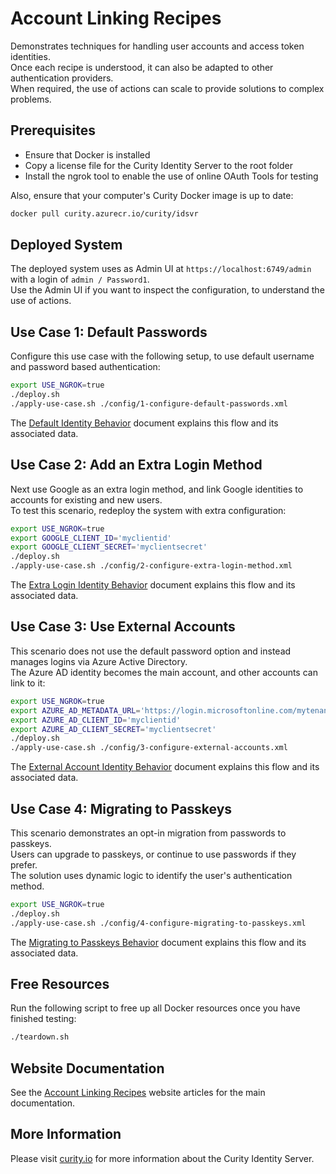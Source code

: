 # Account Linking Recipes

Demonstrates techniques for handling user accounts and access token identities.\
Once each recipe is understood, it can also be adapted to other authentication providers.\
When required, the use of actions can scale to provide solutions to complex problems.

## Prerequisites

- Ensure that Docker is installed
- Copy a license file for the Curity Identity Server to the root folder
- Install the ngrok tool to enable the use of online OAuth Tools for testing

Also, ensure that your computer's Curity Docker image is up to date:

```bash
docker pull curity.azurecr.io/curity/idsvr
```

## Deployed System

The deployed system uses as Admin UI at `https://localhost:6749/admin` with a login of `admin / Password1`.\
Use the Admin UI if you want to inspect the configuration, to understand the use of actions.

## Use Case 1: Default Passwords

Configure this use case with the following setup, to use default username and password based authentication:

```bash
export USE_NGROK=true
./deploy.sh
./apply-use-case.sh ./config/1-configure-default-passwords.xml
```

The [Default Identity Behavior](doc/1-default-behavior.md) document explains this flow and its associated data.

## Use Case 2: Add an Extra Login Method

Next use Google as an extra login method, and link Google identities to accounts for existing and new users.\
To test this scenario, redeploy the system with extra configuration:

```bash
export USE_NGROK=true
export GOOGLE_CLIENT_ID='myclientid'
export GOOGLE_CLIENT_SECRET='myclientsecret'
./deploy.sh
./apply-use-case.sh ./config/2-configure-extra-login-method.xml
```

The [Extra Login Identity Behavior](doc/2-extra-login-behavior.md) document explains this flow and its associated data.

## Use Case 3: Use External Accounts

This scenario does not use the default password option and instead manages logins via Azure Active Directory.\
The Azure AD identity becomes the main account, and other accounts can link to it:

```bash
export USE_NGROK=true
export AZURE_AD_METADATA_URL='https://login.microsoftonline.com/mytenantid/v2.0/.well-known/openid-configuration'
export AZURE_AD_CLIENT_ID='myclientid'
export AZURE_AD_CLIENT_SECRET='myclientsecret'
./deploy.sh 
./apply-use-case.sh ./config/3-configure-external-accounts.xml
```

The [External Account Identity Behavior](doc/3-external-account-behavior.md) document explains this flow and its associated data.

## Use Case 4: Migrating to Passkeys

This scenario demonstrates an opt-in migration from passwords to passkeys.\
Users can upgrade to passkeys, or continue to use passwords if they prefer.\
The solution uses dynamic logic to identify the user's authentication method.

```bash
export USE_NGROK=true
./deploy.sh
./apply-use-case.sh ./config/4-configure-migrating-to-passkeys.xml
```

The [Migrating to Passkeys Behavior](doc/4-migrating-to-passkeys.md) document explains this flow and its associated data.

## Free Resources

Run the following script to free up all Docker resources once you have finished testing:

```bash
./teardown.sh
```

## Website Documentation

See the [Account Linking Recipes](https://curity.io/resources/learn/account-linking-recipes) website articles for the main documentation.

## More Information

Please visit [curity.io](https://curity.io/) for more information about the Curity Identity Server.


